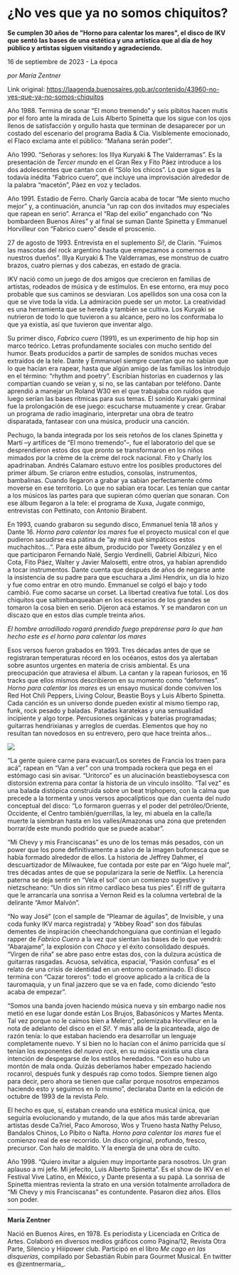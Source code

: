 # ¿No ves que ya no somos chiquitos?

**Se cumplen 30 años de "Horno para calentar los mares", el disco de IKV que sentó las bases de una estética y una artística que al día de hoy público y artistas siguen visitando y agradeciendo.**

16 de septiembre de 2023 - La época

_por María Zentner_

Link original: https://laagenda.buenosaires.gob.ar/contenido/43960-no-ves-que-ya-no-somos-chiquitos



Año 1988. Termina de sonar “El mono tremendo” y seis pibitos hacen mutis por el foro ante la mirada de Luis Alberto Spinetta que los sigue con los ojos llenos de satisfacción y orgullo hasta que terminan de desaparecer por un costado del escenario del programa Badía & Cia. Visiblemente emocionado, el Flaco exclama ante el público: “Mañana serán poder”.




Año 1990. “Señoras y señores: los Illya Kuryaki & The Valderramas”. Es la presentación de *Tercer mundo* en el Gran Rex y Fito Páez introduce a los dos adolescentes que cantan con él “Sólo los chicos”. Lo que sigue es la todavía inédita “Fabrico cuero”, que incluye una improvisación alrededor de la palabra “macetón”, Páez en voz y teclados.




Año 1991. Estadio de Ferro. Charly García acaba de tocar “Me siento mucho mejor” y, a continuación, anuncia “un rap con dos invitados muy especiales que rapean en serio”. Arranca el “Rap del exilio” enganchado con “No bombardeen Buenos Aires” y al final se suman Dante Spinetta y Emmanuel Horvilleur con “Fabrico cuero” desde el proscenio.




27 de agosto de 1993. Entrevista en el suplemento *Sí!*, de Clarín. “Fuimos las mascotas del rock argentino hasta que empezamos a comernos a nuestros dueños”. Illya Kuryaki & The Valderramas, ese monstruo de cuatro brazos, cuatro piernas y dos cabezas, en estado de gracia.




IKV nació como un juego de dos amigos que crecieron en familias de artistas, rodeados de música y de estímulos. En ese entorno, era muy poco probable que sus caminos se desviaran. Los apellidos son una cosa con la que se vive toda la vida. La admiración puede ser un motor. La creatividad es una herramienta que se hereda y también se cultiva. Los Kuryaki se nutrieron de todo lo que tuvieron a su alcance, pero no los conformaba lo que ya existía, así que tuvieron que inventar algo.




Su primer disco, *Fabrico cuero* (1991), es un experimento de hip hop sin marco teórico. Letras profundamente sociales con mucho sentido del humor. Beats producidos a partir de samples de sonidos muchas veces extraídos de la tele. Dante y Emmanuel siempre cuentan que no sabían que lo que hacían era rapear, hasta que algún amigo de las familias los introdujo en el término: “rhythm and poetry”. Escribían historias en cuadernos y las compartían cuando se veían y, si no, se las cantaban por teléfono. Dante aprendió a manejar un Roland W30 en el que trabajaba con ruidos que luego serían las bases rítmicas para sus temas. El sonido Kuryaki germinal fue la prolongación de ese juego: escucharse mutuamente y crear. Grabar un programa de radio imaginario, interpretar una obra de teatro disparatada, fantasear con una música, producir una canción.




Pechugo, la banda integrada por los seis retoños de los clanes Spinetta y Martí –y artífices de “El mono tremendo”–, fue el laboratorio del que se desprendieron estos dos que pronto se transformaron en los niños mimados por la crème de la crème del rock nacional. Fito y Charly los apadrinaban. Andrés Calamaro estuvo entre los posibles productores del primer álbum. Se criaron entre estudios, consolas, instrumentos, bambalinas. Cuando llegaron a grabar ya sabían perfectamente cómo moverse en ese territorio. Lo que no sabían era tocar. Les tenían que cantar a los músicos las partes para que supieran cómo querían que sonaran. Con ese álbum llegaron a la tele: el programa de Xuxa, Jugate conmigo, entrevistas con Pettinato, con Antonio Birabent.




En 1993, cuando grabaron su segundo disco, Emmanuel tenía 18 años y Dante 16. *Horno para calentar los mares* fue el proyecto musical con el que pudieron sacudirse esa pátina de “ay mirá qué simpáticos estos muchachitos…”. Para este álbum, producido por Tweety González y en el que participaron Fernando Nalé, Sergio Verdinelli, Gabriel Albizuri, Nico Cota, Fito Páez, Walter y Javier Malosetti, entre otros, ya habían aprendido a tocar instrumentos. Dante cuenta que después de años de negarse ante la insistencia de su padre para que escuchara a Jimi Hendrix, un día lo hizo y fue como entrar en otro mundo. Emmanuel se colgó el bajo y todo cambió. Fue como sacarse un corset. La libertad creativa fue total. Los dos chiquitos que saltimbanqueaban en los escenarios de los grandes se tomaron la cosa bien en serio. Dijeron acá estamos. Y se mandaron con un discazo que en estos días cumple treinta años.




*El hombre arrodillado rogará prendido fuego
prepárense para lo que han hecho 
este es el horno para calentar los mares*




Esos versos fueron grabados en 1993. Tres décadas antes de que se registraran temperaturas récord en los océanos, estos dos ya alertaban sobre asuntos urgentes en materia de crisis ambiental. Es una preocupación que atraviesa el álbum. La cantan y la rapean furiosos, en 16 tracks que ellos mismos describieron en su momento como “deformes”. *Horno para calentar los mares* es un ensayo musical donde conviven los Red Hot Chili Peppers, Living Colour, Beastie Boys y Luis Alberto Spinetta. Cada canción es un universo donde pueden existir al mismo tiempo rap, funk, rock pesado y baladas. Patadas karatekas y una sensualidad incipiente y algo torpe. Percusiones orgánicas y baterías programadas; guitarras hendrixianas y arreglos de cuerdas. Elementos que hoy no resultan tan novedosos en su entrevero, pero que hace treinta años…




[![](https://img.youtube.com/vi/-s4D-vysTkw/0.jpg)](https://www.youtube.com/watch?v=-s4D-vysTkw)




“La gente quiere carne para evacuar/Los soretes de Francia los traen para acá”, rapean en “Van a ver” con una trompada rockera que pega en el estómago casi sin avisar. “Uritorco” es un alucinación beastieboysesca con distorsión extrema para contar la historia de un vínculo insólito. “Tal vez” es una balada distópica construida sobre un beat triphopero, con la calma que precede a la tormenta y unos versos apocalípticos que dan cuenta del nudo conceptual del disco: “Lo formaron guerras y el poder del petróleo/Oriente, Occidente, el Centro también/guerrillas, la ley, mi abuela en la calle/la muerte la siembran hasta en los valles/Amazonas una zona que pretenden borrar/de este mundo podrido que se puede acabar”.




“Mi Chevy y mis Franciscanas” es uno de los temas más pesados, con un power que los pone definitivamente a salvo de la imagen bufonesca que se había formado alrededor de ellos. La historia de Jeffrey Dahmer, el descuartizador de Milwaukee, fue contada por este par en “Algo huele mal”, tres décadas antes de que se popularizara la serie de Netflix. La herencia paterna se deja sentir en “Vela el sol” con un comienzo sugestivo y nietzscheano: “Un dios sin ritmo cardíaco besa tus pies”. El riff de guitarra que le arrancaría una sonrisa a Vernon Reid es la columna vertebral de la delirante “Amor Malvón”.




“No way José” (con el sample de “Pleamar de águilas”, de Invisible, y una coda funky IKV marca registrada) y “Abbey Road” son dos fábulas dementes de inspiración cheechandchonguiana que continúan el legado rapper de *Fabrico Cuero* a la vez que sientan las bases de lo que vendrá: “Abarajame”, la explosión con *Chaco* y el éxito consolidado después. “Virgen de riña” se abre paso entre estas dos, con la dulzura acústica de guitarras rasgadas. Acuosa, selvática, espacial, “Pasión confusa” es el relato de una crisis de identidad en un entorno contaminado. El disco termina con “Cazar toreros”: todo el groove aplicado a la crítica de la tauromaquia, y un final jazzero que se va en fade, como diciendo “esto acaba de empezar”.




“Somos una banda joven haciendo música nueva y sin embargo nadie nos metió en ese lugar donde están Los Brujos, Babasónicos y Martes Menta. Tal vez porque no le caímos bien a Melero”, polemizaba Horvilleur en la nota de adelanto del disco en el *Sí!*. Y más allá de la picanteada, algo de razón tenía: lo que estaban haciendo era desarrollar un lenguaje completamente nuevo. Y si bien no lo hacían con el ánimo parricida que sí tenían los exponentes del *nuevo rock*, en su música existía una clara intención de despegarse de los estilos heredados. “Con eso hubo un montón de mala onda. Quizás deberíamos haber empezado haciendo rocanrol, después funk y después rap como todos. Siempre tienen algo para decir, pero ahora se tienen que callar porque nosotros empezamos haciendo esto y seguimos en lo mismo”, declaraba Dante en la edición de octubre de 1993 de la revista *Pelo*.




El hecho es que, sí, estaban creando una estética musical única, que seguiría evolucionando y mutando, de la que años más tarde abrevarían artistas desde Ca7riel, Paco Amoroso, Wos y Trueno hasta Nathy Peluso, Bandalos Chinos, Lo Pibito o Nafta. *Horno para calentar los mares* fue el comienzo real de ese recorrido. Un disco original, profundo, fresco, precursor. Con halo de maldito. Y la energía de una obra de culto.




Año 1998. “Quiero invitar a alguien muy importante para nosotros. Un gran aplauso a mi jefe. Mi jefecito, Luis Alberto Spinetta”. Es el show de IKV en el Festival Vive Latino, en México, y Dante presenta a su papá. La sonrisa de Spinetta mientras revienta la strato en una versión totalmente arrolladora de “Mi Chevy y mis Franciscanas” es contundente. Pasaron diez años. Ellos son poder.




---




**María Zentner**




Nació en Buenos Aires, en 1978. Es periodista y Licenciada en Crítica de Artes. Colaboró en diversos medios gráficos como Página/12, Revista Otra Parte, Silencio y Hiiipower club. Participó en el libro *Me cago en las disquerías*, compilado por Sebastián Rubín para Gourmet Musical. En twitter es @zentnermaria\_.



